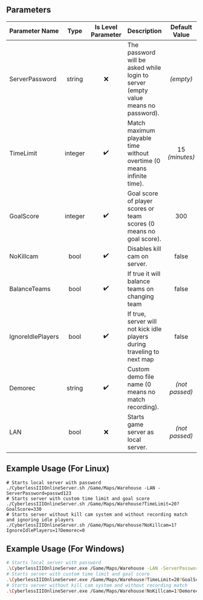 ## Parameters

| **Parameter Name** | **Type** | **Is Level Parameter**  | **Description**                                                                   | **Default Value** |
|--------------------|:--------:|:-----------------------:|-----------------------------------------------------------------------------------|:-----------------:|
| ServerPassword     |  string  |           ❌            | The password will be asked while login to server (empty value means no password). |     *(empty)*     |
| TimeLimit          | integer  |           ✔️            | Match maximum playable time without overtime (0 means infinite time).             |  15 *(minutes)*   |
| GoalScore          | integer  |           ✔️            | Goal score of player scores or team scores (0 means no goal score).               |        300        |
| NoKillcam          |   bool   |           ✔️            | Disables kill cam on server.                                                      |       false       |
| BalanceTeams       |   bool   |           ✔️            | If true it will balance teams on changing team                                    |       false       |
| IgnoreIdlePlayers  |   bool   |           ✔️            | If true, server will not kick idle players during traveling to next map           |       false       |
| Demorec            |  string  |           ✔️            | Custom demo file name (0 means no match recording).                               |  *(not passed)*   |
| LAN                |   bool   |           ❌            | Starts game server as local server.                                               |  *(not passed)*   |


## Example Usage (For Linux)
```shell
# Starts local server with password
./CyberlessIIIOnlineServer.sh /Game/Maps/Warehouse -LAN -ServerPassword=passwd123
# Starts server with custom time limit and goal score
./CyberlessIIIOnlineServer.sh /Game/Maps/Warehouse?TimeLimit=20?GoalScore=330
# Starts server without kill cam system and without recording match and ignoring idle players
./CyberlessIIIOnlineServer.sh /Game/Maps/Warehouse?NoKillcam=1?IgnoreIdlePlayers=1?Demorec=0
```

## Example Usage (For Windows)
```bash
# Starts local server with password
.\CyberlessIIIOnlineServer.exe /Game/Maps/Warehouse -LAN -ServerPassword=passwd123
# Starts server with custom time limit and goal score
.\CyberlessIIIOnlineServer.exe /Game/Maps/Warehouse?TimeLimit=20?GoalScore=330
# Starts server without kill cam system and without recording match
.\CyberlessIIIOnlineServer.exe /Game/Maps/Warehouse?NoKillcam=1?Demorec=0
```
